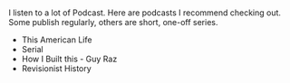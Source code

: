 ###

I listen to a lot of Podcast. Here are podcasts I recommend checking out. Some publish regularly, others are short, one-off series.

- This American Life
- Serial
- How I Built this - Guy Raz
- Revisionist History
